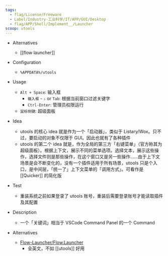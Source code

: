 ```yaml
---
tags:
  - flag/License/Freeware
  - Label/Industry-工业科学/IT/APP/GUI/Desktop
  - flag/APP/Shell/Implement__/Launcher
scoop: utools
---
```


- Alternatives
    - [[flow launcher]]

- Configuration
    * `%APPDATA%/utools`

- Usage
    - `Alt + Space`: 输入框
        - `输入框` - `⇩` or `Tab`: 根据当前窗口过滤关键字
        - `Ctrl-Enter`: 管理员权限运行
    - `鼠标侧键`: 超级面板

- Idea
    - utools 的核心 idea 就是作为一个「启动器」，类似于 Listary/Wox。只不过，要启动的对象不仅限于 GUI。因此也就有了各种插件
    - utools 的第二个 idea 就是，作为全局的第三方「右键菜单」（官方称其为超级面板）。根据上下文，展示不同的菜单选项。选择文本，展示这些操作，选择文件则是那些操作，在这个窗口又是另一些操作……由于上下文场景是会不断变化的，没有一个插件适用于所有场景，utools 只是个入口，是中间层，「统一了」上下文菜单的「调用方式」。可看作是 [[Quicker]] 的简化版

- Test
    - 重装系统之前如果登录了 utools 账号，重装后需要登录账号才能读取插件及其配置

- Description
    - 一个「关键词」相当于 VSCode Command Panel 的一个 Command

- Alternatives
    - [Flow-Launcher/Flow.Launcher](https://github.com/Flow-Launcher/Flow.Launcher)
        - 全英文，不如 [[utools]] 好用
